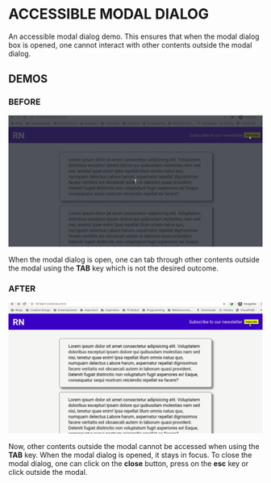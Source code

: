 # ACCESSIBLE MODAL DIALOG

An accessible modal dialog demo. This ensures that when the modal dialog box is opened, one cannot interact with other contents outside the modal dialog.

## DEMOS

### BEFORE

![Alt_Text](https://github.com/khwilo/accessible-modal-dialog/blob/master/demos/accessible-modal-before.gif)

When the modal dialog is open, one can tab through other contents outside the modal using the **TAB** key which is not the desired outcome.

### AFTER

![Alt_Text](https://github.com/khwilo/accessible-modal-dialog/blob/master/demos/accessible-modal-after.gif)

Now, other contents outside the modal cannot be accessed when using the **TAB** key. When the modal dialog is opened, it stays in focus. To close the modal dialog, one can click on the **close** button, press on the **esc** key or click outside the modal.
